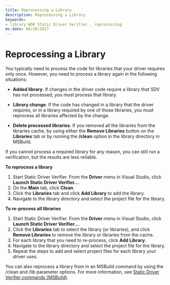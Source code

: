 ```yaml
---
title: Reprocessing a Library
description: Reprocessing a Library
keywords:
- library WDK Static Driver Verifier , reprocessing
ms.date: 04/20/2017
---
```


# Reprocessing a Library


You typically need to process the code for libraries that your driver requires only once. However, you need to process a library again in the following situations:

-   **Added library**. If changes in the driver code require a library that SDV has not processed, you must process that library.

-   **Library change**. If the code has changed in a library that the driver requires, or in a library required by one of those libraries, you must reprocess all libraries affected by the change.

-   **Delete processed libraries**. If you removed all the libraries from the libraries cache, by using either the **Remove Libraries** button on the **Libraries** tab or by running the **/clean** option in the library directory in MSBuild.

If you cannot process a required library for any reason, you can still run a verification, but the results are less reliable.

**To reprocess a library**

1.  Start Static Driver Verifier. From the **Driver** menu in Visual Studio, click **Launch Static Driver Verifier...**.
2.  On the **Main** tab, click **Clean**.
3.  Click the **Libraries** tab and click **Add Library** to add the library.
4.  Navigate to the library directory and select the project file for the library.

**To re-process all libraries**

1.  Start Static Driver Verifier. From the **Driver** menu in Visual Studio, click **Launch Static Driver Verifier...**.
2.  Click the **Libraries** tab to select the library (or libraries), and click **Remove Libraries** to remove the library or libraries from the cache.
3.  For each library that you need to re-process, click **Add Library**.
4.  Navigate to the library directory and select the project file for the library.
5.  Repeat the steps to add and select project files for each library your driver uses.

You can also reprocess a library from in an MSBuild command by using the /clean and /lib parameter options. For more information, see [Static Driver Verifier commands (MSBuild)](-static-driver-verifier-commands--msbuild-.md).

 

 





